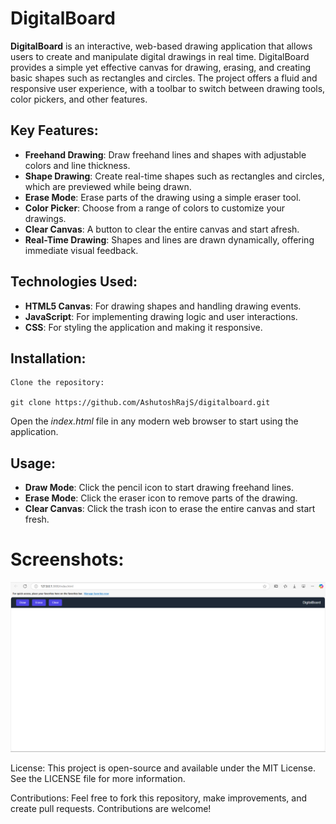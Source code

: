 # DigitalBoard

**DigitalBoard** is an interactive, web-based drawing application that allows users to create and manipulate digital drawings in real time. DigitalBoard provides a simple yet effective canvas for drawing, erasing, and creating basic shapes such as rectangles and circles. The project offers a fluid and responsive user experience, with a toolbar to switch between drawing tools, color pickers, and other features.

## Key Features:

- **Freehand Drawing**: Draw freehand lines and shapes with adjustable colors and line thickness.
- **Shape Drawing**: Create real-time shapes such as rectangles and circles, which are previewed while being drawn.
- **Erase Mode**: Erase parts of the drawing using a simple eraser tool.
- **Color Picker**: Choose from a range of colors to customize your drawings.
- **Clear Canvas**: A button to clear the entire canvas and start afresh.
- **Real-Time Drawing**: Shapes and lines are drawn dynamically, offering immediate visual feedback.

## Technologies Used:

- **HTML5 Canvas**: For drawing shapes and handling drawing events.
- **JavaScript**: For implementing drawing logic and user interactions.
- **CSS**: For styling the application and making it responsive.

## Installation:
	Clone the repository:
   
   	git clone https://github.com/AshutoshRajS/digitalboard.git

Open the *index.html* file in any modern web browser to start using the application.

## Usage:

- **Draw Mode**: Click the pencil icon to start drawing freehand lines.
- **Erase Mode**: Click the eraser icon to remove parts of the drawing.
- **Clear Canvas**: Click the trash icon to erase the entire canvas and start fresh.


# Screenshots:
![alt text](image.png)


License:
This project is open-source and available under the MIT License. See the LICENSE file for more information.

Contributions:
Feel free to fork this repository, make improvements, and create pull requests. Contributions are welcome!

